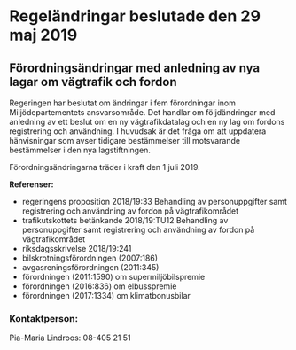 # Regeländringar beslutade den 29 maj 2019

## Förordningsändringar med anledning av nya lagar om vägtrafik och fordon

Regeringen har beslutat om ändringar i fem förordningar inom Miljödepartementets ansvarsområde. Det handlar om följdändringar med anledning av ett beslut om en ny vägtrafikdatalag och en ny lag om fordons registrering och användning. I huvudsak är det fråga om att uppdatera hänvisningar som avser tidigare bestämmelser till motsvarande bestämmelser i den nya lagstiftningen.

Förordningsändringarna träder i kraft den 1 juli 2019\.

**Referenser:**

* regeringens proposition 2018/19:33 Behandling av personuppgifter samt registrering och användning av fordon på vägtrafikområdet
* trafikutskottets betänkande 2018/19:TU12 Behandling av personuppgifter samt registrering och användning av fordon på vägtrafikområdet
* riksdagsskrivelse 2018/19:241
* bilskrotningsförordningen (2007:186\)
* avgasreningsförordningen (2011:345\)
* förordningen (2011:1590\) om supermiljöbilspremie
* förordningen (2016:836\) om elbusspremie
* förordningen (2017:1334\) om klimatbonusbilar

### Kontaktperson:

Pia\-Maria Lindroos: 08\-405 21 51
